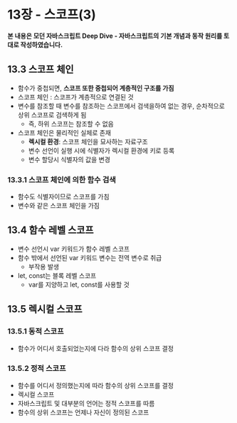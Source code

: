 # 13장 - 스코프(3)

**본 내용은 모던 자바스크립트 Deep Dive - 자바스크립트의 기본 개념과 동작 원리를 토대로 작성하였습니다.**



## 13.3 스코프 체인

* 함수가 중첩되면, **스코프 또한 중첩되어 계층적인 구조를 가짐**
* 스코프 체인 : 스코프가 계층적으로 연결된 것
* 변수를 참조할 때 변수를 참조하는 스코프에서 검색을하여 없는 경우, 순차적으로 상위 스코프로 검색하게 됨
  * 즉, 하위 스코프는 참조할 수 없음
* 스코프 체인은 물리적인 실체로 존재
  * **렉시컬 환경**: 스코프 체인을 묘사하는 자료구조
  * 변수 선언이 실행 시에 식별자가 렉시컬 환경에 키로 등록
  * 변수 할당시 식별자의 값을 변경



### 13.3.1 스코프 체인에 의한 함수 검색

* 함수도 식별자이므로 스코프를 가침
* 변수와 같은 스코프 체인을 가짐



## 13.4 함수 레벨 스코프

* 변수 선언시 var 키워드가 함수 레벨 스코프
* 함수 밖에서 선언된 var 키워드 변수는 전역 변수로 취급
  * 부작용 발생
* let, const는 블록 레벨 스코프
  * var를 지양하고 let, const를 사용할 것



## 13.5 렉시컬 스코프

### 13.5.1 동적 스코프

* 함수가 어디서 호출되었는지에 다라 함수의 상위 스코프 결정



### 13.5.2 정적 스코프

* 함수를 어디서 정의했는지에 따라 함수의 상위 스코프를 결정
* 렉시컬 스코프
* 자바스크립트 및 대부분의 언어는 정적 스코프를 따름
* 함수의 상위 스코프는 언제나 자신이 정의된 스코프

